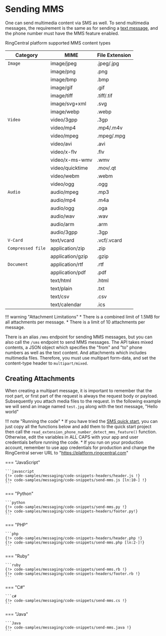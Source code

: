 # Sending MMS

One can send multimedia content via SMS as well. To send multimedia messages, the requirement is the same as for sending a [text message](sending-sms.md), and the phone number must have the MMS feature enabled.

RingCentral platform supported MMS content types

| Category | MIME | File Extension |
|-|-|-|
| `Image` | image/jpeg | .jpeg/.jpg |
| | image/png | .png |
| | image/bmp | .bmp |
| | image/gif | .gif |
| | image/tiff | .tiff/.tif |
| | image/svg+xml | .svg |
| | image/webp | .webp |
| `Video` | video/3gpp | .3gp |
| | video/mp4 | .mp4/.m4v |
| | video/mpeg | .mpeg/.mpg |
| | video/avi | .avi |
| | video/x-flv | .flv |
| | video/x-ms-wmv | .wmv |
| | video/quicktime | .mov/.qt |
| | video/webm | .webm |
| | video/ogg  | .ogg |
| `Audio` | audio/mpeg | .mp3 |
| | audio/mp4 | .m4a |
| | audio/ogg | .oga |
| | audio/wav | .wav |
| | audio/arm | .arm |
| | audio/3gpp | .3gp |
| `V-Card` | text/vcard | .vcf/.vcard |
| `Compressed file` | application/zip | .zip |
| | application/gzip | .gzip |
| `Document` | application/rtf | .rtf |
| | application/pdf | .pdf |
| | text/html | .html |
| | text/plain | .txt |
| | text/csv | .csv |
| | text/calendar | .ics |

!!! warning "Attachment Limitations"
    * There is a combined limit of 1.5MB for all attachments per message.
    * There is a limit of 10 attachments per message.

There is an alias `/mms` endpoint for sending MMS messages, but you can also call the `/sms` endpoint to send MMS messages. The API takes mixed contents, a JSON object which specifies the "from" and "to" phone numbers as well as the text content. And attachments which includes multimedia files. Therefore, you must use multipart form-data, and set the content-type header to `multipart/mixed`.

## Creating Attachments

When creating a multipart message, it is important to remember that the root part, or first part of the request is always the request body or payload. Subsequently you attach media files to the request. In the following example we will send an image named `test.jpg` along with the text message, "Hello world"

!!! note "Running the code"
    * If you have tried the [SMS quick start](../quick-start.md), you can just copy all the functions below and add them to the quick start project then call the `read_extension_phone_number_detect_mms_feature()` function. Otherwise, edit the variables in ALL CAPS with your app and user credentials before running the code.
    * If you run on your production account, remember to use app credentials for production and change the RingCentral server URL to "https://platform.ringcentral.com"

=== "JavaScript"

    ```javascript
    {!> code-samples/messaging/code-snippets-headers/header.js !}
    {!> code-samples/messaging/code-snippets/send-mms.js [ln:10-] !}
    ```

=== "Python"

    ```python
    {!> code-samples/messaging/code-snippets/send-mms.py !}
    {!> code-samples/messaging/code-snippets-headers/footer.py!}
    ```

=== "PHP"

    ```php
    {!> code-samples/messaging/code-snippets-headers/header.php !}
    {!> code-samples/messaging/code-snippets/send-mms.php [ln:2-]!}
    ```

=== "Ruby"

    ```ruby
    {!> code-samples/messaging/code-snippets/send-mms.rb !}
    {!> code-samples/messaging/code-snippets-headers/footer.rb !}
    ```

=== "C#"

    ```c#
    {!> code-samples/messaging/code-snippets/send-mms.cs !}
    ```

=== "Java"

    ```Java
    {!> code-samples/messaging/code-snippets/send-mms.java !}
    ```
